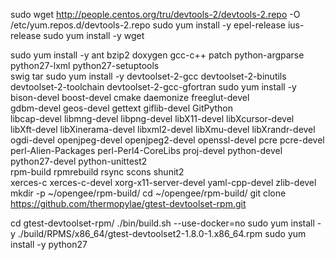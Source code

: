 sudo wget http://people.centos.org/tru/devtools-2/devtools-2.repo -O /etc/yum.repos.d/devtools-2.repo
sudo yum install -y epel-release ius-release
sudo yum install -y wget

sudo yum install -y ant bzip2 doxygen gcc-c++ patch python-argparse python27-lxml python27-setuptools \
  swig tar
sudo yum install -y devtoolset-2-gcc devtoolset-2-binutils devtoolset-2-toolchain devtoolset-2-gcc-gfortran
sudo yum install -y \
  bison-devel boost-devel cmake daemonize freeglut-devel \
  gdbm-devel geos-devel gettext giflib-devel GitPython \
  libcap-devel libmng-devel libpng-devel libX11-devel libXcursor-devel \
  libXft-devel libXinerama-devel libxml2-devel libXmu-devel libXrandr-devel \
  ogdi-devel openjpeg-devel openjpeg2-devel openssl-devel pcre pcre-devel \
  perl-Alien-Packages perl-Perl4-CoreLibs proj-devel python-devel python27-devel python-unittest2 \
  rpm-build rpmrebuild rsync scons shunit2 \
  xerces-c xerces-c-devel xorg-x11-server-devel yaml-cpp-devel zlib-devel
mkdir -p ~/opengee/rpm-build/
cd ~/opengee/rpm-build/
git clone https://github.com/thermopylae/gtest-devtoolset-rpm.git

cd gtest-devtoolset-rpm/
./bin/build.sh --use-docker=no
sudo yum install -y ./build/RPMS/x86_64/gtest-devtoolset2-1.8.0-1.x86_64.rpm
sudo yum install -y python27

